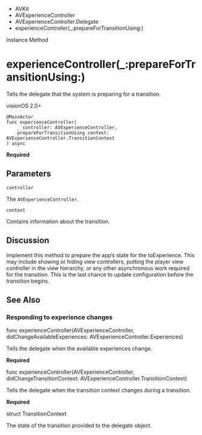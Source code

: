 

- AVKit
- AVExperienceController
- AVExperienceController.Delegate
-  experienceController(\_:prepareForTransitionUsing:) 

Instance Method

# experienceController(\_:prepareForTransitionUsing:)

Tells the delegate that the system is preparing for a transition.

visionOS 2.0+

``` source
@MainActor
func experienceController(
    _ controller: AVExperienceController,
    prepareForTransitionUsing context: AVExperienceController.TransitionContext
) async
```

**Required**

## Parameters 

`controller`  

The `AVExperienceController`.

`context`  

Contains information about the transition.

## Discussion

Implement this method to prepare the app’s state for the toExperience. This may include showing or hiding view controllers, putting the player view controller in the view hierarchy, or any other asynchronous work required for the transition. This is the last chance to update configuration before the transition begins.

## See Also

### Responding to experience changes

func experienceController(AVExperienceController, didChangeAvailableExperiences: AVExperienceController.Experiences)

Tells the delegate when the available experiences change.

**Required**

func experienceController(AVExperienceController, didChangeTransitionContext: AVExperienceController.TransitionContext)

Tells the delegate when the transition context changes during a transition.

**Required**

struct TransitionContext

The state of the transition provided to the delegate object.

